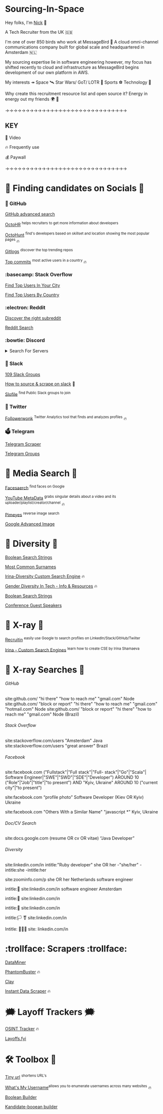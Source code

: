 # Sourcing-In-Space

Hey folks, I'm [Nick](https://www.linkedin.com/in/nick-dickinson-techrecruiter/) 👋

A Tech Recruiter from the UK 🇬🇧 

I'm one of over 850 birds who work at MessageBird 🐥 A cloud omni-channel communications company built for global scale and headquartered in Amsterdam 🇳🇱

My sourcing expertise lie in software engineering however, my focus has shifted recently to cloud and infrastructure as MessageBird begins development of our own platform in AWS. 

My interests ↠ Space 🛰  Star Wars/ GoT/ LOTR 💫  Sports ⚽️  Technology 🚀 


Why create this recruitment resource list and open source it? Energy in energy out my friends 🌍 💚


→→→→→→→→→→→→→→→→→→→→→→→→→→→→→→
## KEY 

🍿 Video

🔥 Frequently use 

💰 Paywall

→→→→→→→→→→→→→→→→→→→→→→→→→→→→→→

# 🔎 Finding candidates on Socials 🔎 

### 👾 GitHub 

[GitHub advanced search](https://github.com/search?q=language%3Ajava+location%3Anetherlands)

[OctoHR](https://chrome.google.com/webstore/detail/octohr/beiklbdjdmfkgchmiabjejdlpaoicbef) <sup>helps recruiters to get more information about developers</sup>

[OctoHunt](https://octohunt.com/) <sup>find's developers based on skillset and location showing the most popular pages </sup> 🔥 


[Gitlogs](https://www.gitlogs.com/most_popular?topic=NODE) <sup>discover the top trending repos </sup>
  
[Top commits](https://commits.top/brazil.html) <sup>most active users in a country </sup> 🔥 
  

  

### :basecamp: Stack Overflow 

[Find Top Users In Your City](https://data.stackexchange.com/stackoverflow/query/715250/find-stack-overflow-users-in-your-city-with-user-links-with-their-score-for-one) 
  
  
[Find Top Users By Country](https://data.stackexchange.com/stackoverflow/query/53058/top-users-by-country) 
  
  
### :electron: Reddit 
  
[Discover the right subreddit](https://redditsearch.io/) 
  
[Reddit Search](https://www.reddit.com/wiki/search/) 
  
### :bowtie: Discord 
 
<details><summary>Search For Servers</summary>
<p>

[Disforge](https://disforge.com/)  
  
[Discord.me](https://discord.me/servers)
  
[Disboard](https://discordservers.com/)
  
[Disboard-coding](https://disboard.org/nl/servers/tag/coding)   


</p>
</details>
  
### :high_brightness: Slack 
[109 Slack Groups](https://toggl.com/blog/candidate-sourcing)

[How to source & scrape on slack](https://www.crowdcast.io/e/brainfood-live-on-air-ep173) 🍿 

[Slofile](https://slofile.com/) <sup>find Public Slack groups to join</sup>
  
### :dodo: Twitter

[Followerwonk](https://www.telegram-group.com/en/) <sup>Twitter Analytics tool that finds and analyzes profiles</sup> 🔥 


### :ballot_box: Telegram 
[Telegram Scraper](https://github.com/th3unkn0n/TeleGram-Scraper/blob/master/README.md)

[Telegram Groups](https://www.telegram-group.com/en/)

# 👀 Media Search 👀 

[Facesaerch](http://www.facesaerch.com/) <sup>find faces on Google</sup> 

[YouTube MetaData](https://mattw.io/youtube-metadata/) <sup>grabs singular details about a video and its uploader/playlist/creator/channel</sup> 🔥 

[Pimeyes](https://pimeyes.com/en) <sup>reverse image search</sup> 


[Google Advanced Image](https://www.google.com/advanced_image_search) 

# 🌈 Diversity 🌈 

[Boolean Search Strings](https://booleanblackbelt.com/2012/12/diversity-sourcing-boolean-search-strings-for-linkedin/#.UVc8DByG18E)

[Most Common Surnames](https://namecensus.com/last-names/common-black-surnames/) 

[Irina-Diversity Custom Search Engine](https://booleanstrings.com/diversity-search-with-refinements/#gsc.tab=0&gsc.q=Technology&gsc.sort=&gsc.ref=more%3Aafrican-american) 🔥 

[Gender Diversity In Tech - Info & Resources](https://github.com/vlvagerviwager/gender-diversity-info) 🔥 

[Boolean Search Strings](https://booleanblackbelt.com/2012/12/diversity-sourcing-boolean-search-strings-for-linkedin/#.UVc8DByG18E)

[Conference Guest Speakers](https://blog.tito.io/posts/conference-guest-speakers/) 

# 🩻  X-ray 🩻 

[Recruitin](http://recruitin.net/) <sup>easily use Google to search profiles on LinkedIn/Stack/GitHub/Twiiter</sup> 

[Irina - Custom Search Engines](https://booleanstrings.com/) <sup>learn how to create CSE by Irina Shamaeva</sup> 


  
# 🔦 X-ray Searches 🔦 
 
###### GitHub
site:github.com/ "hi there" "how to reach me" "gmail.com" Node
site:github.com/ "block or report" "hi there" "how to reach me" "gmail.com" "hotmail.com" Node
site:github.com/ "block or report" "hi there" "how to reach me" "gmail.com" Node (Brazil)  
  
###### Stack Overflow  
site:stackoverflow.com/users "Amsterdam" Java
site:stackoverflow.com/users "great answer" Brazil  
  
  
###### Facebook 
site:facebook.com ("Fullstack"|"Full stack"|"Full- stack"|"Go"|"Scala"| Software Engineer|"SWE"|"SWD"|"SDE"|"Developer") AROUND 10 ("Role"|"Job"|"title"|"to present") AND "Kyiv, Ukraine" AROUND 10 ("current city"|"to present")
  
site:facebook.com “profile photo” Software Developer (Kiev OR Kyiv) Ukraine

site:facebook.com "Others With a Similar Name" "javascript *" Kyiv, Ukraine  

###### Doc/CV Search 
site:docs.google.com (resume OR cv OR vitae) “Java Developer”

###### Diversity

site:linkedin.com/in intitle:"Ruby developer" she OR her -"she/her" -intitle:she -intitle:her

site:zoominfo.com/p she OR her Netherlands software engineer

intitle:🌈 site:linkedin.com/in software engineer Amsterdam

intitle:👭 site:linkedin.com/in

intitle:👬 site:linkedin.com/in

intitle:🏳️‍ ⚧️ site:linkedin.com/in

Intitle: 👩🏽‍💻 site: linkedin.com/in

# :trollface: Scrapers :trollface: 

[DataMiner](https://dataminer.io/) 

[PhantomBuster](PhantomBuster) 🔥 

[Clay](https://chrome.google.com/webstore/detail/clay-for-chrome/acmfklpkefjlldbkdgmjoiknfgidadoh/related?hl=en)

[Instant Data Scraper](https://chrome.google.com/webstore/detail/instant-data-scraper/ofaokhiedipichpaobibbnahnkdoiiah) 🔥 


# :right_anger_bubble: Layoff Trackers :right_anger_bubble:

[OSINT Tracker](https://www.osintme.com/index.php/2022/09/30/resources-for-tracking-layoffs/) 🔥 

[Layoffs.fyi](https://layoffs.fyi/) 

# 🛠 Toolbox 🧰 
[Tiny url](https://tinyurl.com/app/) <sup>shortens URL's</sup> 

[What's My Username](https://whatsmyname.app/)<sup>allows you to enumerate usernames across many websites</sup> 🔥 

[Boolean Builder](https://docs.google.com/spreadsheets/d/1q_Xjle_WAHMhDGVFMkMoZUdYlebxklcs1UaHcbSBKvQ/edit#gid=859465034) 

[Kandidate-booean builder](https://boolean.vercel.app/) 


